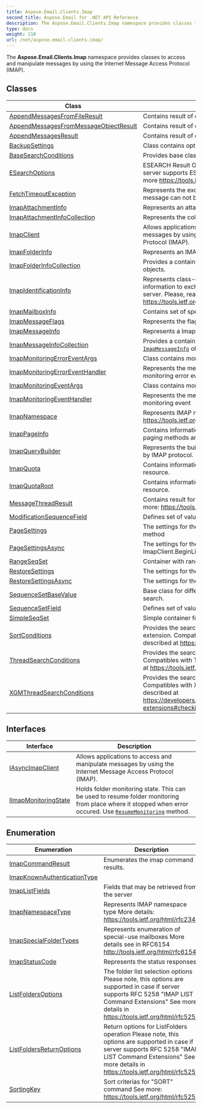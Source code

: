 ```yaml
---
title: Aspose.Email.Clients.Imap
second_title: Aspose.Email for .NET API Reference
description: The Aspose.Email.Clients.Imap namespace provides classes to access and manipulate messages by using the Internet Message Access Protocol IMAP
type: docs
weight: 210
url: /net/aspose.email.clients.imap/
---
```

The **Aspose.Email.Clients.Imap** namespace provides classes to access and manipulate messages by using the Internet Message Access Protocol (IMAP).

## Classes

| Class | Description |
| --- | --- |
| [AppendMessagesFromFileResult](./appendmessagesfromfileresult/) | Contains result of operation with messages |
| [AppendMessagesFromMessageObjectResult](./appendmessagesfrommessageobjectresult/) | Contains result of operation with messages |
| [AppendMessagesResult](./appendmessagesresult/) | Contains result of operation with messages |
| [BackupSettings](./backupsettings/) | Class contains options for backup operation |
| [BaseSearchConditions](./basesearchconditions/) | Provides base class for the search conditions. |
| [ESearchOptions](./esearchoptions/) | ESEARCH Result Options This method works only if server supports ESEARCH extension. Please, read more https://tools.ietf.org/html/rfc4315 |
| [FetchTimeoutException](./fetchtimeoutexception/) | Represents the exception that is thrown when a message can not be read within the specified time. |
| [ImapAttachmentInfo](./imapattachmentinfo/) | Represents an attachment information. |
| [ImapAttachmentInfoCollection](./imapattachmentinfocollection/) | Represents the collection of [`ImapAttachmentInfo`](../aspose.email.clients.imap/imapattachmentinfo/) |
| [ImapClient](./imapclient/) | Allows applications to access and manipulate messages by using the Internet Message Access Protocol (IMAP). |
| [ImapFolderInfo](./imapfolderinfo/) | Represents an IMAP folder. |
| [ImapFolderInfoCollection](./imapfolderinfocollection/) | Provides a container for a collection of ImapFolderInfo objects. |
| [ImapIdentificationInfo](./imapidentificationinfo/) | Represents class-container with identification information to exchange between mail client and server. Please, read more rfc2971 https://tools.ietf.org/html/rfc2971 |
| [ImapMailboxInfo](./imapmailboxinfo/) | Contains set of special-use mailboxes |
| [ImapMessageFlags](./imapmessageflags/) | Represents the flags associated with the message. |
| [ImapMessageInfo](./imapmessageinfo/) | Represents a Imap message object. |
| [ImapMessageInfoCollection](./imapmessageinfocollection/) | Provides a container for a collection of [`ImapMessageInfo`](../aspose.email.clients.imap/imapmessageinfo/) objects |
| [ImapMonitoringErrorEventArgs](./imapmonitoringerroreventargs/) | Class contains monitoring error event data. |
| [ImapMonitoringErrorEventHandler](./imapmonitoringerroreventhandler/) | Represents the method that will handle an imap monitoring error event |
| [ImapMonitoringEventArgs](./imapmonitoringeventargs/) | Class contains monitoring event data. |
| [ImapMonitoringEventHandler](./imapmonitoringeventhandler/) | Represents the method that will handle an imap monitoring event |
| [ImapNamespace](./imapnamespace/) | Represents IMAP namespace More details: https://tools.ietf.org/html/rfc2342 |
| [ImapPageInfo](./imappageinfo/) | Contains information about retrieved page when paging methods are used. |
| [ImapQueryBuilder](./imapquerybuilder/) | Represents the builder of search expression that used by IMAP protocol. |
| [ImapQuota](./imapquota/) | Contains information about quota for mailbox resource. |
| [ImapQuotaRoot](./imapquotaroot/) | Contains information about quota root for mailbox resource. |
| [MessageThreadResult](./messagethreadresult/) | Contains result for SORT ot THREAD methods See more: https://tools.ietf.org/html/rfc5256 |
| [ModificationSequenceField](./modificationsequencefield/) | Defines set of values for selected field to search. |
| [PageSettings](./pagesettings/) | The settings for the ImapClient.ListMessagesByPage method |
| [PageSettingsAsync](./pagesettingsasync/) | The settings for the ImapClient.BeginListMessagesByPage async method. |
| [RangeSeqSet](./rangeseqset/) | Container with range of values to search. |
| [RestoreSettings](./restoresettings/) | The settings for the ImapClient.Restore method |
| [RestoreSettingsAsync](./restoresettingsasync/) | The settings for the ImapClient.Restore async method. |
| [SequenceSetBaseValue](./sequencesetbasevalue/) | Base class for different containers for values to search. |
| [SequenceSetField](./sequencesetfield/) | Defines set of values for selected field to search. |
| [SimpleSeqSet](./simpleseqset/) | Simple container for value to search. |
| [SortConditions](./sortconditions/) | Provides the search conditions for the SORT extension. Compatibles with SORT IMAP extension described at https://tools.ietf.org/html/rfc5256 |
| [ThreadSearchConditions](./threadsearchconditions/) | Provides the search conditions to retrieve email thread. Compatibles with THREAD IMAP extension described at https://tools.ietf.org/html/rfc5256 |
| [XGMThreadSearchConditions](./xgmthreadsearchconditions/) | Provides the search conditions to retrieve email thread. Compatibles with X-GM-EXT-1 IMAP extension described at https://developers.google.com/gmail/imap/imap-extensions#checking_for_the_presence_of_extensions. |
## Interfaces

| Interface | Description |
| --- | --- |
| [IAsyncImapClient](./iasyncimapclient/) | Allows applications to access and manipulate messages by using the Internet Message Access Protocol (IMAP). |
| [IImapMonitoringState](./iimapmonitoringstate/) | Holds folder monitoring state. This can be used to resume folder monitoring from place where it stopped when error occured. Use [`ResumeMonitoring`](../aspose.email.clients.imap/imapclient/resumemonitoring/) method. |
## Enumeration

| Enumeration | Description |
| --- | --- |
| [ImapCommandResult](./imapcommandresult/) | Enumerates the imap command results. |
| [ImapKnownAuthenticationType](./imapknownauthenticationtype/) |  |
| [ImapListFields](./imaplistfields/) | Fields that may be retrieved from the server |
| [ImapNamespaceType](./imapnamespacetype/) | Represents IMAP namespace type More details: https://tools.ietf.org/html/rfc2342 |
| [ImapSpecialFolderTypes](./imapspecialfoldertypes/) | Represents enumeration of special-use mailboxes More details see in RFC6154 http://tools.ietf.org/html/rfc6154 |
| [ImapStatusCode](./imapstatuscode/) | Represents the status responses. |
| [ListFoldersOptions](./listfoldersoptions/) | The folder list selection options Please note, this options are supported in case if server supports RFC 5258 "IMAP LIST Command Extensions" See more details in https://tools.ietf.org/html/rfc5258 |
| [ListFoldersReturnOptions](./listfoldersreturnoptions/) | Return options for ListFolders operation Please note, this options are supported in case if server supports RFC 5258 "IMAP LIST Command Extensions" See more details in https://tools.ietf.org/html/rfc5258 |
| [SortingKey](./sortingkey/) | Sort criterias for "SORT" command See more: https://tools.ietf.org/html/rfc5256 |


